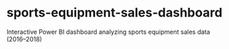 # sports-equipment-sales-dashboard
Interactive Power BI dashboard analyzing sports equipment sales data (2016–2018)
